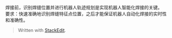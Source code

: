 焊接前，识别焊缝位置并进行机器人轨迹规划是实现机器人智能化焊接的关键。
要求：快速准确地识别焊缝特征点位置，之后才能保证机器人自动化焊接的实时性和准确性。


> Written with [StackEdit](https://stackedit.io/).
<!--stackedit_data:
eyJoaXN0b3J5IjpbODA2MDQxMDY4XX0=
-->